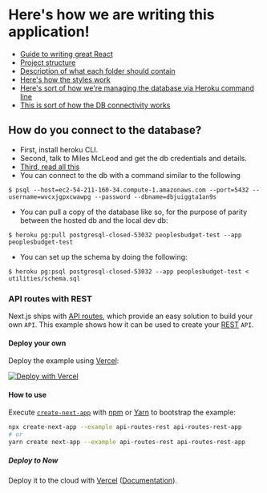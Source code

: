 # Here's how we are writing this application!

* [Guide to writing great React](https://medium.com/swlh/how-to-write-great-react-c4f23f2f3f4f)
* [Project structure](https://dev.to/vadorequest/a-2021-guide-about-structuring-your-next-js-project-in-a-flexible-and-efficient-way-472)
* [Description of what each folder should contain](https://sergiodxa.com/articles/next-file-structure/)
* [Here's how the styles work](https://nextjs.org/docs/basic-features/built-in-css-support)
* [Here's sort of how we're managing the database via Heroku command line](https://www.youtube.com/watch?v=80oty2v4HsE)
* [This is sort of how the DB connectivity works](https://www.codeoftheprogrammer.com/2020/01/16/postgresql-from-nextjs-api-route/)

## How do you connect to the database?
* First, install heroku CLI.
* Second, talk to Miles McLeod and get the db credentials and details.
* [Third, read all this](https://devcenter.heroku.com/articles/heroku-postgresql)
* You can connect to the db with a command similar to the following
```
$ psql --host=ec2-54-211-160-34.compute-1.amazonaws.com --port=5432 --username=wvcxjgpxcwawpg --password --dbname=dbjuiggta1an9s
```
* You can pull a copy of the database like so, for the purpose of parity between the hosted db and the local dev db:
```
$ heroku pg:pull postgresql-closed-53032 peoplesbudget-test --app peoplesbudget-test
```
* You can set up the schema by doing the following:
```
$ heroku pg:psql postgresql-closed-53032 --app peoplesbudget-test < utilities/schema.sql
```

### API routes with REST

Next.js ships with [API routes](https://github.com/vercel/next.js#api-routes), which provide an easy solution to build your own `API`. This example shows how it can be used to create your [REST](https://en.wikipedia.org/wiki/Representational_state_transfer) `API`.

#### Deploy your own

Deploy the example using [Vercel](https://vercel.com?utm_source=github&utm_medium=readme&utm_campaign=next-example):

[![Deploy with Vercel](https://vercel.com/button)](https://vercel.com/new/git/external?repository-url=https://github.com/vercel/next.js/tree/canary/examples/api-routes-rest&project-name=api-routes-rest&repository-name=api-routes-rest)

#### How to use

Execute [`create-next-app`](https://github.com/vercel/next.js/tree/canary/packages/create-next-app) with [npm](https://docs.npmjs.com/cli/init) or [Yarn](https://yarnpkg.com/lang/en/docs/cli/create/) to bootstrap the example:

```bash
npx create-next-app --example api-routes-rest api-routes-rest-app
# or
yarn create next-app --example api-routes-rest api-routes-rest-app
```

##### Deploy to Now

Deploy it to the cloud with [Vercel](https://vercel.com/new?utm_source=github&utm_medium=readme&utm_campaign=next-example) ([Documentation](https://nextjs.org/docs/deployment)).
